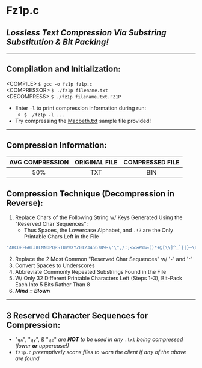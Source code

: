 # Fz1p.c
## _Lossless Text Compression Via Substring Substitution & Bit Packing!_
---------------------------------------
## Compilation and Initialization:
\<COMPILE> `$ gcc -o fz1p fz1p.c`</br>
\<COMPRESSOR> `$ ./fz1p filename.txt`</br>
\<DECOMPRESS> `$ ./fz1p filename.txt.FZ1P`

* Enter `-l` to print compression information during run:
  * `$ ./fz1p -l ...`
* Try compressing the [Macbeth.txt](https://github.com/jrandleman/Fz1p-Compression/blob/master/Macbeth.txt) sample file provided!
  
---------------------------------------
## Compression Information:
| AVG COMPRESSION | ORIGINAL FILE | COMPRESSED FILE |
|:---------------:|:-------------:|:---------------:|
|       50%       |      TXT      |       BIN       |

## Compression Technique (Decompression in Reverse):
1. Replace Chars of the Following String w/ Keys Generated Using the "Reserved Char Sequences":
   * Thus Spaces, the Lowercase Alphabet, and `.!?` are the Only Printable Chars Left in the File
 ```c
 "ABCDEFGHIJKLMNOPQRSTUVWXYZ0123456789-\'\",/:;<=>#$%&()*+@[\\]^_`{|}~\n\t"
 ```
2. Replace the 2 Most Common "Reserved Char Sequences" w/ '`-`' and '`'`'
3. Convert Spaces to Underscores
4. Abbreviate Commonly Repeated Substrings Found in the File
5. W/ Only 32 Different Printable Characters Left (Steps 1-3), Bit-Pack Each Into 5 Bits Rather Than 8
6. ***Mind = Blown***
---------------------------------------
## 3 Reserved Character Sequences for Compression:
* "`qx`", "`qy`", _&_ "`qz`" _are **NOT** to be used in any_ `.txt` _being compressed (lower **or** uppercase!)_
* `fz1p.c` _preemptively scans files to warn the client if any of the above are found_
